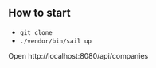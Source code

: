 
## How to start

- ```git clone```
- ```./vendor/bin/sail up```

Open http://localhost:8080/api/companies
